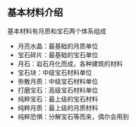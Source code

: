 ## 基本材料介绍
基本材料有月质和宝石两个体系组成  
* 月亮水晶：最基础的月质单位  
* 宝石碎片：最基础的宝石单位  
* 月石：岩石月化而成，各种建筑的材料  
* 宝石块：中级宝石材料单位  
* 弥散月质：中级宝石材料单位  
* 打磨宝石：高级宝石材料单位  
* 纯粹宝石：最上级的宝石材料  
* 纯粹月质：最上级的月质材料  
* 纯粹恐惧：分解宝石等而来，偶尔会用到  
